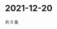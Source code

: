 # 2021-12-20

共 0 条

<!-- BEGIN WEIBO -->
<!-- 最后更新时间 Mon Dec 20 2021 05:12:46 GMT+0800 (China Standard Time) -->

<!-- END WEIBO -->
